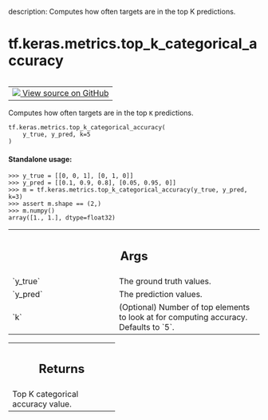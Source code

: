 description: Computes how often targets are in the top K predictions.

<div itemscope itemtype="http://developers.google.com/ReferenceObject">
<meta itemprop="name" content="tf.keras.metrics.top_k_categorical_accuracy" />
<meta itemprop="path" content="Stable" />
</div>

# tf.keras.metrics.top_k_categorical_accuracy

<!-- Insert buttons and diff -->

<table class="tfo-notebook-buttons tfo-api nocontent" align="left">
<td>
  <a target="_blank" href="https://github.com/keras-team/keras/tree/v2.15.0/keras/metrics/accuracy_metrics.py#L468-L496">
    <img src="https://www.tensorflow.org/images/GitHub-Mark-32px.png" />
    View source on GitHub
  </a>
</td>
</table>



Computes how often targets are in the top `K` predictions.


<pre class="devsite-click-to-copy prettyprint lang-py tfo-signature-link">
<code>tf.keras.metrics.top_k_categorical_accuracy(
    y_true, y_pred, k=5
)
</code></pre>



<!-- Placeholder for "Used in" -->


#### Standalone usage:


```
>>> y_true = [[0, 0, 1], [0, 1, 0]]
>>> y_pred = [[0.1, 0.9, 0.8], [0.05, 0.95, 0]]
>>> m = tf.keras.metrics.top_k_categorical_accuracy(y_true, y_pred, k=3)
>>> assert m.shape == (2,)
>>> m.numpy()
array([1., 1.], dtype=float32)
```

<!-- Tabular view -->
 <table class="responsive fixed orange">
<colgroup><col width="214px"><col></colgroup>
<tr><th colspan="2"><h2 class="add-link">Args</h2></th></tr>

<tr>
<td>
`y_true`<a id="y_true"></a>
</td>
<td>
The ground truth values.
</td>
</tr><tr>
<td>
`y_pred`<a id="y_pred"></a>
</td>
<td>
The prediction values.
</td>
</tr><tr>
<td>
`k`<a id="k"></a>
</td>
<td>
(Optional) Number of top elements to look at for computing accuracy.
Defaults to `5`.
</td>
</tr>
</table>



<!-- Tabular view -->
 <table class="responsive fixed orange">
<colgroup><col width="214px"><col></colgroup>
<tr><th colspan="2"><h2 class="add-link">Returns</h2></th></tr>
<tr class="alt">
<td colspan="2">
Top K categorical accuracy value.
</td>
</tr>

</table>

